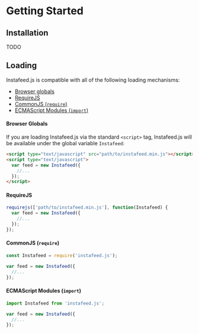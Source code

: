 # Getting Started

## Installation

TODO

## Loading

Instafeed.js is compatible with all of the following loading mechanisms:

* [Browser globals](#browser-globals)
* [RequireJS](#requirejs)
* [CommonJS (`require`)](#commonjs)
* [ECMAScript Modules (`import`)](#ecmascript-modules)

#### Browser Globals

If you are loading Instafeed.js via the standard `<script>` tag, Instafeed.js will be available under the global variable `Instafeed`:

```html
<script type="text/javascript" src="path/to/instafeed.min.js"></script>
<script type="text/javascript">
  var feed = new Instafeed({
    //...
  });
</script>
```

#### RequireJS

```js
requirejs(['path/to/instafeed.min.js'], function(Instafeed) {
  var feed = new Instafeed({
    //...
  });
});
```

#### CommonJS (`require`)

```js
const Instafeed = require('instafeed.js');

var feed = new Instafeed({
  //...
});
```

#### ECMAScript Modules (`import`)

```js
import Instafeed from 'instafeed.js';

var feed = new Instafeed({
  //...
});
```
